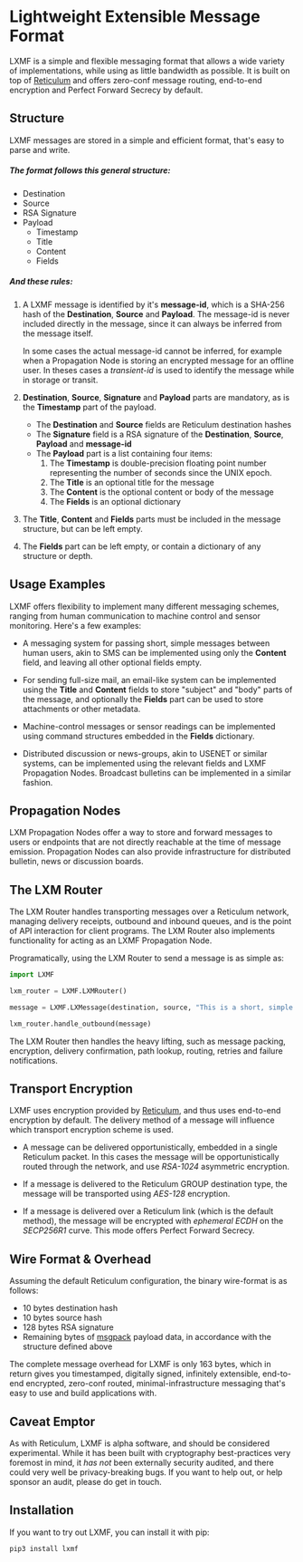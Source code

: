 Lightweight Extensible Message Format
==========

LXMF is a simple and flexible messaging format that allows a wide variety of implementations, while using as little bandwidth as possible. It is built on top of [Reticulum](https://github.com/markqvist/reticulum) and offers zero-conf message routing, end-to-end encryption and Perfect Forward Secrecy by default.

## Structure

LXMF messages are stored in a simple and efficient format, that's easy to parse and write.

##### The format follows this general structure:

- Destination
- Source
- RSA Signature
- Payload
    - Timestamp
    - Title
    - Content
    - Fields

##### And these rules:

1. A LXMF message is identified by it's __message-id__, which is a SHA-256 hash of the __Destination__, __Source__ and __Payload__. The message-id is never included directly in the message, since it can always be inferred from the message itself.

   In some cases the actual message-id cannot be inferred, for example when a Propagation Node is storing an encrypted message for an offline user. In theses cases a _transient-id_ is used to identify the message while in storage or transit.

2. __Destination__, __Source__, __Signature__ and __Payload__ parts are mandatory, as is the __Timestamp__ part of the payload.
    - The __Destination__ and __Source__ fields are Reticulum destination hashes
    - The __Signature__ field is a RSA signature of the __Destination__, __Source__, __Payload__ and __message-id__
    - The __Payload__ part is a list containing four items:
        1. The __Timestamp__ is double-precision floating point number representing the number of seconds since the UNIX epoch.
        2. The __Title__ is an optional title for the message
        3. The __Content__ is the optional content or body of the message
        4. The __Fields__ is an optional dictionary

3. The __Title__, __Content__ and __Fields__ parts must be included in the message structure, but can be left empty.

4. The __Fields__ part can be left empty, or contain a dictionary of any structure or depth.

## Usage Examples

LXMF offers flexibility to implement many different messaging schemes, ranging from human communication to machine control and sensor monitoring. Here's a few examples:

- A messaging system for passing short, simple messages between human users, akin to SMS can be implemented using only the __Content__ field, and leaving all other optional fields empty.

- For sending full-size mail, an email-like system can be implemented using the __Title__ and __Content__ fields to store "subject" and "body" parts of the message, and optionally the __Fields__ part can be used to store attachments or other metadata.

- Machine-control messages or sensor readings can be implemented using command structures embedded in the __Fields__ dictionary.

- Distributed discussion or news-groups, akin to USENET or similar systems, can be implemented using the relevant fields and LXMF Propagation Nodes. Broadcast bulletins can be implemented in a similar fashion.

## Propagation Nodes

LXM Propagation Nodes offer a way to store and forward messages to users or endpoints that are not directly reachable at the time of message emission. Propagation Nodes can also provide infrastructure for distributed bulletin, news or discussion boards.

## The LXM Router

The LXM Router handles transporting messages over a Reticulum network, managing delivery receipts, outbound and inbound queues, and is the point of API interaction for client programs. The LXM Router also implements functionality for acting as an LXMF Propagation Node.

Programatically, using the LXM Router to send a message is as simple as:

```python
import LXMF

lxm_router = LXMF.LXMRouter()

message = LXMF.LXMessage(destination, source, "This is a short, simple message.")

lxm_router.handle_outbound(message)

```

The LXM Router then handles the heavy lifting, such as message packing, encryption, delivery confirmation, path lookup, routing, retries and failure notifications.

## Transport Encryption

LXMF uses encryption provided by [Reticulum](https://github.com/markqvist/reticulum), and thus uses end-to-end encryption by default. The delivery method of a message will influence which transport encryption scheme is used.

- A message can be delivered opportunistically, embedded in a single Reticulum packet. In this cases the message will be opportunistically routed through the network, and use _RSA-1024_ asymmetric encryption.

- If a message is delivered to the Reticulum GROUP destination type, the message will be transported using _AES-128_ encryption.

- If a message is delivered over a Reticulum link (which is the default method), the message will be encrypted with _ephemeral ECDH_ on the _SECP256R1_ curve. This mode offers Perfect Forward Secrecy.

## Wire Format & Overhead

Assuming the default Reticulum configuration, the binary wire-format is as follows:

- 10 bytes destination hash
- 10 bytes source hash
- 128 bytes RSA signature
- Remaining bytes of [msgpack](https://msgpack.org) payload data, in accordance with the structure defined above

The complete message overhead for LXMF is only 163 bytes, which in return gives you timestamped, digitally signed, infinitely extensible, end-to-end encrypted, zero-conf routed, minimal-infrastructure messaging that's easy to use and build applications with.

## Caveat Emptor

As with Reticulum, LXMF is alpha software, and should be considered experimental. While it has been built with cryptography best-practices very foremost in mind, it _has not_ been externally security audited, and there could very well be privacy-breaking bugs. If you want to help out, or help sponsor an audit, please do get in touch.

## Installation

If you want to try out LXMF, you can install it with pip:

```bash
pip3 install lxmf
```